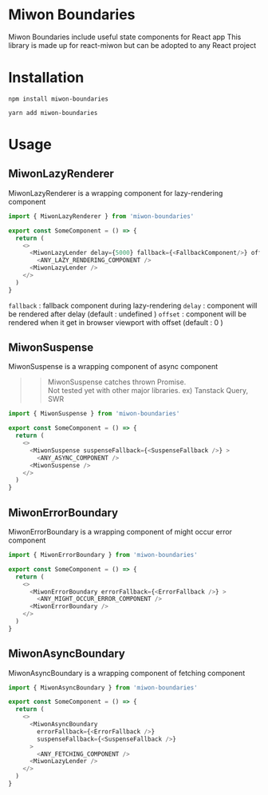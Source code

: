 # Miwon Boundaries

Miwon Boundaries include useful state components for React app
This library is made up for react-miwon but can be adopted to any React project

# Installation

```
npm install miwon-boundaries

yarn add miwon-boundaries
```

# Usage

## MiwonLazyRenderer

MiwonLazyRenderer is a wrapping component for lazy-rendering component

```javascript
import { MiwonLazyRenderer } from 'miwon-boundaries'

export const SomeComponent = () => {
  return (
    <>
      <MiwonLazyLender delay={5000} fallback={<FallbackComponent/>} offset={500} >
        <ANY_LAZY_RENDERING_COMPONENT />
      <MiwonLazyLender />
    </>
  )
}
```

`fallback` : fallback component during lazy-rendering
`delay` : component will be rendered after delay (default : undefined )
`offset` : component will be rendered when it get in browser viewport with offset (default : 0 )

## MiwonSuspense

MiwonSuspense is a wrapping component of async component

> > MiwonSuspense catches thrown Promise.  
> > Not tested yet with other major libraries. ex) Tanstack Query, SWR

```javascript
import { MiwonSuspense } from 'miwon-boundaries'

export const SomeComponent = () => {
  return (
    <>
      <MiwonSuspense suspenseFallback={<SuspenseFallback />} >
        <ANY_ASYNC_COMPONENT />
      <MiwonSuspense />
    </>
  )
}
```

## MiwonErrorBoundary

MiwonErrorBoundary is a wrapping component of might occur error component

```javascript
import { MiwonErrorBoundary } from 'miwon-boundaries'

export const SomeComponent = () => {
  return (
    <>
      <MiwonErrorBoundary errorFallback={<ErrorFallback />} >
        <ANY_MIGHT_OCCUR_ERROR_COMPONENT />
      <MiwonErrorBoundary />
    </>
  )
}
```

## MiwonAsyncBoundary

MiwonAsyncBoundary is a wrapping component of fetching component

```javascript
import { MiwonAsyncBoundary } from 'miwon-boundaries'

export const SomeComponent = () => {
  return (
    <>
      <MiwonAsyncBoundary
        errorFallback={<ErrorFallback />}
        suspenseFallback={<SuspenseFallback />}
      >
        <ANY_FETCHING_COMPONENT />
      <MiwonLazyLender />
    </>
  )
}
```
